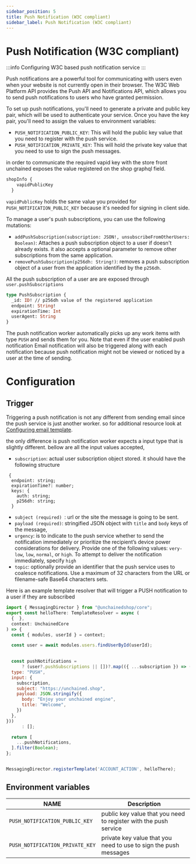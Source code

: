 ```yaml
---
sidebar_position: 5
title: Push Notification (W3C compliant)
sidebar_label: Push Notification (W3C compliant)
---
```

# Push Notification (W3C compliant)
:::info
 Configuring W3C based push notification service
:::



Push notifications are a powerful tool for communicating with users even when your website is not currently open in their browser. The W3C Web Platform API provides the Push API and Notifications API, which allows you to send push notifications to users who have granted permission.

To set up push notifications, you'll need to generate a private and public key pair, which will be used to authenticate your service. Once you have the key pair, you'll need to assign the values to environment variables:

- `PUSH_NOTIFICATION_PUBLIC_KEY`: This will hold the public key value that you need to register with the push service.
- `PUSH_NOTIFICATION_PRIVATE_KEY`: This will hold the private key value that you need to use to sign the push messages.

in order to communicate the required vapid key with the store front unchained exposes the value registered on the shop graphql field.

```graphql
shopInfo {
    vapidPublicKey
  }

```
`vapidPublicKey` holds the same value you provided for `PUSH_NOTIFICATION_PUBLIC_KEY` because it's needed for signing in client side.

To manage a user's push subscriptions, you can use the following mutations:

- `addPushSubscription(subscription: JSON!, unsubscribeFromOtherUsers: Boolean)`: Attaches a push subscription object to a user if doesn't already exists. it also accepts a optional parameter to remove other subscriptions from the same application.
-  `removePushSubscription(p256dh: String!)`: removes a push subscription object of a user from the application identified by the `p256dh`.

All the push subscription of a user are are exposed through `user.pushSubscriptions`


```graphql
type PushSubscription {
  _id: ID! // p256dh value of the registered application
  endpoint: String!
  expirationTime: Int
  userAgent: String
}

```

The push notification worker automatically picks up any work items with type `PUSH` and sends them for you.
Note that even if the user enabled push notification Email notification will also be triggered along with each notification because push notification might not be viewed or noticed by a user at the time of sending.

# Configuration

## Trigger

Triggering a push notification is not any different from sending email since the push service is just another worker. so for additional resource look at [Configuring email template](/advanced/messaging).

the only difference is push notification worker expects a input type that is slightly different. bellow are all the input values accepted,
- `subscription`: actual user subscription object stored. it should have the following structure

```
 {
  endpoint: string;
  expirationTime?: number;
  keys: {
    auth: string;
    p256dh: string;
  }
```
- `subject (required) `: url or the site the message is going to be sent.
- `payload (required)`: stringified JSON object with `title` and `body` keys of the message,
- `urgency`:  is to indicate to the push service whether to send the notification immediately or prioritize the recipient’s device power considerations for delivery. Provide one of the following values: `very-low`, `low`, `normal`, or `high`. To attempt to deliver the notification immediately, specify `high`
- `topic`: optionally provide an identifier that the push service uses to coalesce notifications. Use a maximum of 32 characters from the URL or filename-safe Base64 characters sets.


Here is an example template resolver that will trigger a PUSH notification to a user if they are subscribed

```js
import { MessagingDirector } from "@unchainedshop/core";
export const helloThere: TemplateResolver = async (
  {  },
  context: UnchainedCore
) => {
  const { modules, userId } = context;

  const user = await modules.users.findUserById(userId);
  

  const pushNotifications =
      ? (user?.pushSubscriptions || [])?.map(({ ...subscription }) => ({
  type: "PUSH",
  input: {
    subscription,
    subject: "https://unchained.shop",
    payload: JSON.stringify({
      body: "Enjoy your unchained engine",
      title: "Welcome",              
    })
  },
}))
      : [];

  return [
    ...pushNotifications,
  ].filter(Boolean);
};


MessagingDirector.registerTemplate('ACCOUNT_ACTION', helloThere);

```




## Environment variables


| NAME                      | Description                                                                              |
| ------------------------- | ---------------------------------------------------------------------------------------- |
| `PUSH_NOTIFICATION_PUBLIC_KEY`      |   public key value that you need to register with the push service                                                                                       |
| `PUSH_NOTIFICATION_PRIVATE_KEY`       |     private key value that you need to use to sign the push messages                                                                                     |
